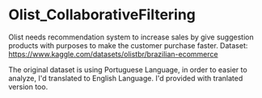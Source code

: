 # Olist_CollaborativeFiltering
Olist needs recommendation system to increase sales by give suggestion products with purposes to make the customer purchase faster. Dataset: https://www.kaggle.com/datasets/olistbr/brazilian-ecommerce

The original dataset is using Portuguese Language, in order to easier to analyze, I'd translated to English Language. I'd provided with tranlated version too.
